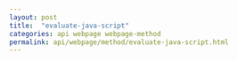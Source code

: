 ```yaml
---
layout: post
title:  "evaluate-java-script"
categories: api webpage webpage-method
permalink: api/webpage/method/evaluate-java-script.html
---
```


